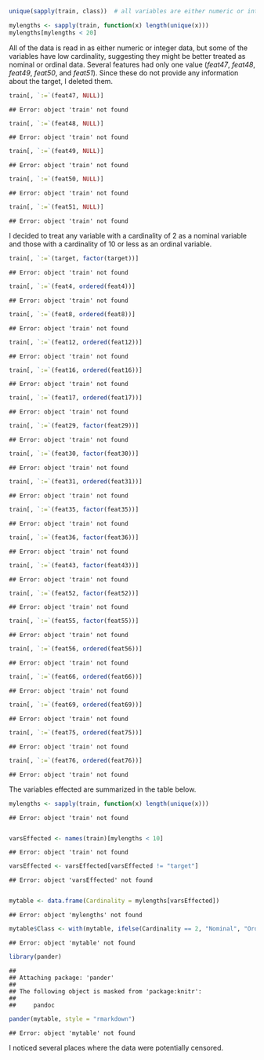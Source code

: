 

```r
unique(sapply(train, class))  # all variables are either numeric or integer

mylengths <- sapply(train, function(x) length(unique(x)))
mylengths[mylengths < 20]
```


All of the data is read in as either numeric or integer data, but some of the variables have low cardinality, suggesting they might be better treated as nominal or ordinal data. Several features had only one value (*feat47*, *feat48*, *feat49*, *feat50*, and *feat51*). Since these do not provide any information about the target, I deleted them. 


```r
train[, `:=`(feat47, NULL)]
```

```
## Error: object 'train' not found
```

```r
train[, `:=`(feat48, NULL)]
```

```
## Error: object 'train' not found
```

```r
train[, `:=`(feat49, NULL)]
```

```
## Error: object 'train' not found
```

```r
train[, `:=`(feat50, NULL)]
```

```
## Error: object 'train' not found
```

```r
train[, `:=`(feat51, NULL)]
```

```
## Error: object 'train' not found
```


I decided to treat any variable with a cardinality of 2 as a nominal variable and those with a cardinality of 10 or less as an ordinal variable. 


```r
train[, `:=`(target, factor(target))]
```

```
## Error: object 'train' not found
```

```r
train[, `:=`(feat4, ordered(feat4))]
```

```
## Error: object 'train' not found
```

```r
train[, `:=`(feat8, ordered(feat8))]
```

```
## Error: object 'train' not found
```

```r
train[, `:=`(feat12, ordered(feat12))]
```

```
## Error: object 'train' not found
```

```r
train[, `:=`(feat16, ordered(feat16))]
```

```
## Error: object 'train' not found
```

```r
train[, `:=`(feat17, ordered(feat17))]
```

```
## Error: object 'train' not found
```

```r
train[, `:=`(feat29, factor(feat29))]
```

```
## Error: object 'train' not found
```

```r
train[, `:=`(feat30, factor(feat30))]
```

```
## Error: object 'train' not found
```

```r
train[, `:=`(feat31, ordered(feat31))]
```

```
## Error: object 'train' not found
```

```r
train[, `:=`(feat35, factor(feat35))]
```

```
## Error: object 'train' not found
```

```r
train[, `:=`(feat36, factor(feat36))]
```

```
## Error: object 'train' not found
```

```r
train[, `:=`(feat43, factor(feat43))]
```

```
## Error: object 'train' not found
```

```r
train[, `:=`(feat52, factor(feat52))]
```

```
## Error: object 'train' not found
```

```r
train[, `:=`(feat55, factor(feat55))]
```

```
## Error: object 'train' not found
```

```r
train[, `:=`(feat56, ordered(feat56))]
```

```
## Error: object 'train' not found
```

```r
train[, `:=`(feat66, ordered(feat66))]
```

```
## Error: object 'train' not found
```

```r
train[, `:=`(feat69, ordered(feat69))]
```

```
## Error: object 'train' not found
```

```r
train[, `:=`(feat75, ordered(feat75))]
```

```
## Error: object 'train' not found
```

```r
train[, `:=`(feat76, ordered(feat76))]
```

```
## Error: object 'train' not found
```


The variables effected are summarized in the table below.

```r
mylengths <- sapply(train, function(x) length(unique(x)))
```

```
## Error: object 'train' not found
```

```r

varsEffected <- names(train)[mylengths < 10]
```

```
## Error: object 'train' not found
```

```r
varsEffected <- varsEffected[varsEffected != "target"]
```

```
## Error: object 'varsEffected' not found
```

```r

mytable <- data.frame(Cardinality = mylengths[varsEffected])
```

```
## Error: object 'mylengths' not found
```

```r
mytable$Class <- with(mytable, ifelse(Cardinality == 2, "Nominal", "Ordinal"))
```

```
## Error: object 'mytable' not found
```

```r
library(pander)
```

```
## 
## Attaching package: 'pander'
## 
## The following object is masked from 'package:knitr':
## 
##     pandoc
```

```r
pander(mytable, style = "rmarkdown")
```

```
## Error: object 'mytable' not found
```


I noticed several places where the data were potentially censored. 



